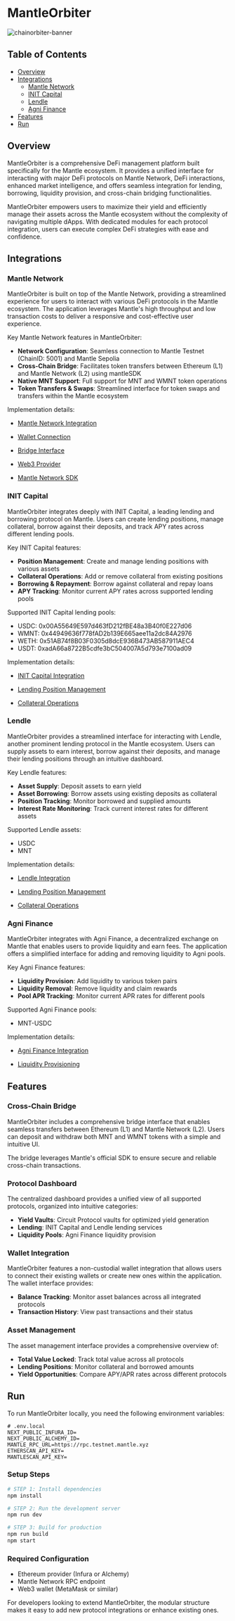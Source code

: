 # MantleOrbiter

![chainorbiter-banner](https://i.ibb.co/dsz8zZH5/Mantle-orbiter-3.png)

## Table of Contents

- [Overview](#overview)
- [Integrations](#integrations)
  - [Mantle Network](#mantle-network)
  - [INIT Capital](#init-capital)
  - [Lendle](#lendle)
  - [Agni Finance](#agni-finance)
- [Features](#features)
- [Run](#run)


## Overview
MantleOrbiter is a comprehensive DeFi management platform built specifically for the Mantle ecosystem. It provides a unified interface for interacting with major DeFi protocols on Mantle Network, DeFi interactions, enhanced market intelligence, and offers seamless integration for lending, borrowing, liquidity provision, and cross-chain bridging functionalities. 

MantleOrbiter empowers users to maximize their yield and efficiently manage their assets across the Mantle ecosystem without the complexity of navigating multiple dApps. With dedicated modules for each protocol integration, users can execute complex DeFi strategies with ease and confidence.

## Integrations

### Mantle Network
MantleOrbiter is built on top of the Mantle Network, providing a streamlined experience for users to interact with various DeFi protocols in the Mantle ecosystem. The application leverages Mantle's high throughput and low transaction costs to deliver a responsive and cost-effective user experience.

Key Mantle Network features in MantleOrbiter:
- **Network Configuration**: Seamless connection to Mantle Testnet (ChainID: 5001) and Mantle Sepolia
- **Cross-Chain Bridge**: Facilitates token transfers between Ethereum (L1) and Mantle Network (L2) using mantleSDK
- **Native MNT Support**: Full support for MNT and WMNT token operations
- **Token Transfers & Swaps**: Streamlined interface for token swaps and transfers within the Mantle ecosystem

Implementation details:

- [Mantle Network Integration](https://github.com/Abraham12611/MantleOrbiter/blob/main/client/src/services/mantle.ts)

- [Wallet Connection](https://github.com/Abraham12611/MantleOrbiter/blob/main/client/src/hooks/use-wallet.ts)

- [Bridge Interface](https://github.com/Abraham12611/MantleOrbiter/blob/main/client/src/components/bridge/Bridge.tsx)

- [Web3 Provider](https://github.com/Abraham12611/MantleOrbiter/blob/main/client/src/lib/web3.ts)

- [Mantle Network SDK](https://github.com/Abraham12611/MantleOrbiter/blob/main/client/src/services/mantle.ts)

### INIT Capital
MantleOrbiter integrates deeply with INIT Capital, a leading lending and borrowing protocol on Mantle. Users can create lending positions, manage collateral, borrow against their deposits, and track APY rates across different lending pools.

Key INIT Capital features:
- **Position Management**: Create and manage lending positions with various assets
- **Collateral Operations**: Add or remove collateral from existing positions
- **Borrowing & Repayment**: Borrow against collateral and repay loans
- **APY Tracking**: Monitor current APY rates across supported lending pools

Supported INIT Capital lending pools:
- USDC: 0x00A55649E597d463fD212fBE48a3B40f0E227d06
- WMNT: 0x44949636f778fAD2b139E665aee11a2dc84A2976
- WETH: 0x51AB74f8B03F0305d8dcE936B473AB587911AEC4
- USDT: 0xadA66a8722B5cdfe3bC504007A5d793e7100ad09

Implementation details:

- [INIT Capital Integration](https://github.com/Abraham12611/MantleOrbiter/blob/main/client/src/services/init-capital.ts)

- [Lending Position Management](https://github.com/Abraham12611/MantleOrbiter/blob/main/client/src/components/lending/LendingPosition.tsx)

- [Collateral Operations](https://github.com/Abraham12611/MantleOrbiter/blob/main/client/src/components/lending/Collateral.tsx)

### Lendle
MantleOrbiter provides a streamlined interface for interacting with Lendle, another prominent lending protocol in the Mantle ecosystem. Users can supply assets to earn interest, borrow against their deposits, and manage their lending positions through an intuitive dashboard.

Key Lendle features:
- **Asset Supply**: Deposit assets to earn yield
- **Asset Borrowing**: Borrow assets using existing deposits as collateral
- **Position Tracking**: Monitor borrowed and supplied amounts
- **Interest Rate Monitoring**: Track current interest rates for different assets

Supported Lendle assets:
- USDC
- MNT

Implementation details:

- [Lendle Integration](https://github.com/Abraham12611/MantleOrbiter/blob/main/client/src/services/lendle.ts)

- [Lending Position Management](https://github.com/Abraham12611/MantleOrbiter/blob/main/client/src/components/lending/LendingPosition.tsx)

- [Collateral Operations](https://github.com/Abraham12611/MantleOrbiter/blob/main/client/src/components/lending/Collateral.tsx)

### Agni Finance
MantleOrbiter integrates with Agni Finance, a decentralized exchange on Mantle that enables users to provide liquidity and earn fees. The application offers a simplified interface for adding and removing liquidity to Agni pools.

Key Agni Finance features:
- **Liquidity Provision**: Add liquidity to various token pairs
- **Liquidity Removal**: Remove liquidity and claim rewards
- **Pool APR Tracking**: Monitor current APR rates for different pools

Supported Agni Finance pools:
- MNT-USDC

Implementation details:

- [Agni Finance Integration](https://github.com/Abraham12611/MantleOrbiter/blob/main/client/src/services/agni.ts)

- [Liquidity Provisioning](https://github.com/Abraham12611/MantleOrbiter/blob/main/client/src/components/liquidity/Liquidity.tsx)


## Features

### Cross-Chain Bridge
MantleOrbiter includes a comprehensive bridge interface that enables seamless transfers between Ethereum (L1) and Mantle Network (L2). Users can deposit and withdraw both MNT and WMNT tokens with a simple and intuitive UI.

The bridge leverages Mantle's official SDK to ensure secure and reliable cross-chain transactions.

### Protocol Dashboard
The centralized dashboard provides a unified view of all supported protocols, organized into intuitive categories:
- **Yield Vaults**: Circuit Protocol vaults for optimized yield generation
- **Lending**: INIT Capital and Lendle lending services
- **Liquidity Pools**: Agni Finance liquidity provision

### Wallet Integration
MantleOrbiter features a non-custodial wallet integration that allows users to connect their existing wallets or create new ones within the application. The wallet interface provides:
- **Balance Tracking**: Monitor asset balances across all integrated protocols
- **Transaction History**: View past transactions and their status

### Asset Management
The asset management interface provides a comprehensive overview of:
- **Total Value Locked**: Track total value across all protocols
- **Lending Positions**: Monitor collateral and borrowed amounts
- **Yield Opportunities**: Compare APY/APR rates across different protocols

## Run

To run MantleOrbiter locally, you need the following environment variables:
```
# .env.local
NEXT_PUBLIC_INFURA_ID=
NEXT_PUBLIC_ALCHEMY_ID=
MANTLE_RPC_URL=https://rpc.testnet.mantle.xyz
ETHERSCAN_API_KEY=
MANTLESCAN_API_KEY=
```

### Setup Steps
```bash
# STEP 1: Install dependencies
npm install

# STEP 2: Run the development server
npm run dev

# STEP 3: Build for production
npm run build
npm start
```

### Required Configuration
- Ethereum provider (Infura or Alchemy)
- Mantle Network RPC endpoint
- Web3 wallet (MetaMask or similar)

For developers looking to extend MantleOrbiter, the modular structure makes it easy to add new protocol integrations or enhance existing ones.
